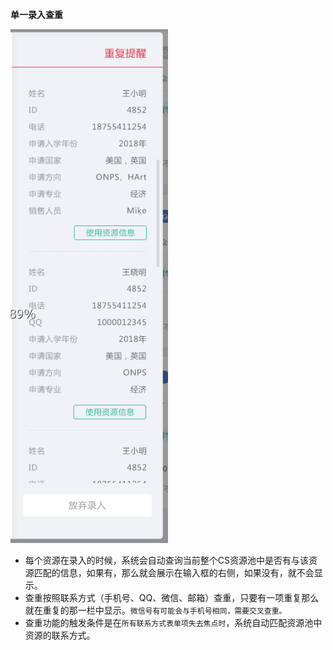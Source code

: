 **单一录入查重**

![](/assets/查重.png)

- 每个资源在录入的时候，系统会自动查询当前整个CS资源池中是否有与该资源匹配的信息，如果有，那么就会展示在输入框的右侧，如果没有，就不会显示。
- 查重按照联系方式（手机号、QQ、微信、邮箱）查重，只要有一项重复那么就在重复的那一栏中显示。`微信号有可能会与手机号相同，需要交叉查重。`
- 查重功能的触发条件是在`所有联系方式表单项失去焦点时`，系统自动匹配资源池中资源的联系方式。